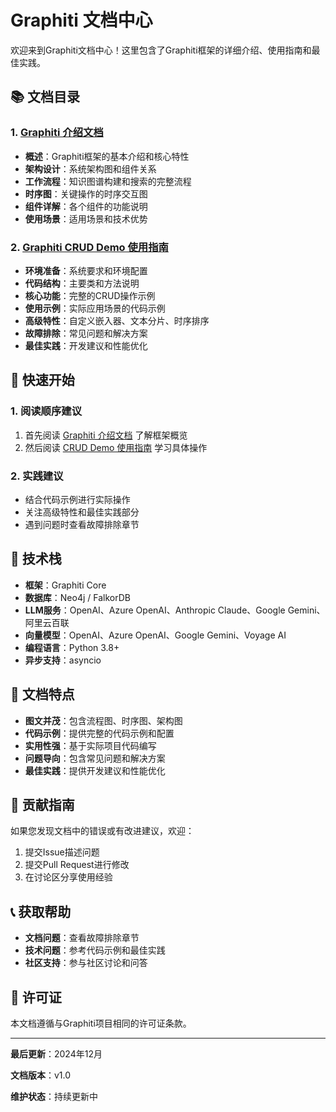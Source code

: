 # Graphiti 文档中心

欢迎来到Graphiti文档中心！这里包含了Graphiti框架的详细介绍、使用指南和最佳实践。

## 📚 文档目录

### 1. [Graphiti 介绍文档](./Graphiti_Introduction.md)
- **概述**：Graphiti框架的基本介绍和核心特性
- **架构设计**：系统架构图和组件关系
- **工作流程**：知识图谱构建和搜索的完整流程
- **时序图**：关键操作的时序交互图
- **组件详解**：各个组件的功能说明
- **使用场景**：适用场景和技术优势

### 2. [Graphiti CRUD Demo 使用指南](./Graphiti_CRUD_Demo_Guide.md)
- **环境准备**：系统要求和环境配置
- **代码结构**：主要类和方法说明
- **核心功能**：完整的CRUD操作示例
- **使用示例**：实际应用场景的代码示例
- **高级特性**：自定义嵌入器、文本分片、时序排序
- **故障排除**：常见问题和解决方案
- **最佳实践**：开发建议和性能优化

## 🚀 快速开始

### 1. 阅读顺序建议
1. 首先阅读 [Graphiti 介绍文档](./Graphiti_Introduction.md) 了解框架概览
2. 然后阅读 [CRUD Demo 使用指南](./Graphiti_CRUD_Demo_Guide.md) 学习具体操作

### 2. 实践建议
- 结合代码示例进行实际操作
- 关注高级特性和最佳实践部分
- 遇到问题时查看故障排除章节

## 🔧 技术栈

- **框架**：Graphiti Core
- **数据库**：Neo4j / FalkorDB
- **LLM服务**：OpenAI、Azure OpenAI、Anthropic Claude、Google Gemini、阿里云百联
- **向量模型**：OpenAI、Azure OpenAI、Google Gemini、Voyage AI
- **编程语言**：Python 3.8+
- **异步支持**：asyncio

## 📖 文档特点

- **图文并茂**：包含流程图、时序图、架构图
- **代码示例**：提供完整的代码示例和配置
- **实用性强**：基于实际项目代码编写
- **问题导向**：包含常见问题和解决方案
- **最佳实践**：提供开发建议和性能优化

## 🤝 贡献指南

如果您发现文档中的错误或有改进建议，欢迎：

1. 提交Issue描述问题
2. 提交Pull Request进行修改
3. 在讨论区分享使用经验

## 📞 获取帮助

- **文档问题**：查看故障排除章节
- **技术问题**：参考代码示例和最佳实践
- **社区支持**：参与社区讨论和问答

## 📄 许可证

本文档遵循与Graphiti项目相同的许可证条款。

---

**最后更新**：2024年12月

**文档版本**：v1.0

**维护状态**：持续更新中
